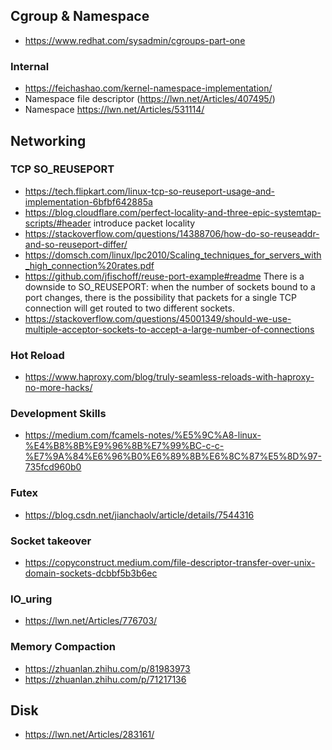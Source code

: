 ## Cgroup & Namespace
- https://www.redhat.com/sysadmin/cgroups-part-one

### Internal
- https://feichashao.com/kernel-namespace-implementation/
- Namespace file descriptor (https://lwn.net/Articles/407495/)
- Namespace https://lwn.net/Articles/531114/


## Networking

### TCP SO_REUSEPORT
- https://tech.flipkart.com/linux-tcp-so-reuseport-usage-and-implementation-6bfbf642885a
- https://blog.cloudflare.com/perfect-locality-and-three-epic-systemtap-scripts/#header introduce packet locality
- https://stackoverflow.com/questions/14388706/how-do-so-reuseaddr-and-so-reuseport-differ/
- https://domsch.com/linux/lpc2010/Scaling_techniques_for_servers_with_high_connection%20rates.pdf
- https://github.com/jfischoff/reuse-port-example#readme
  There is a downside to SO_REUSEPORT: when the number of sockets bound to a port changes, there is the possibility that packets for a single TCP connection will get routed to two different sockets. 
- https://stackoverflow.com/questions/45001349/should-we-use-multiple-acceptor-sockets-to-accept-a-large-number-of-connections

### Hot Reload
- https://www.haproxy.com/blog/truly-seamless-reloads-with-haproxy-no-more-hacks/


### Development Skills
- https://medium.com/fcamels-notes/%E5%9C%A8-linux-%E4%B8%8B%E9%96%8B%E7%99%BC-c-c-%E7%9A%84%E6%96%B0%E6%89%8B%E6%8C%87%E5%8D%97-735fcd960b0

### Futex
- https://blog.csdn.net/jianchaolv/article/details/7544316

### Socket takeover
- https://copyconstruct.medium.com/file-descriptor-transfer-over-unix-domain-sockets-dcbbf5b3b6ec

### IO_uring
- https://lwn.net/Articles/776703/

### Memory Compaction
- https://zhuanlan.zhihu.com/p/81983973
- https://zhuanlan.zhihu.com/p/71217136

## Disk
- https://lwn.net/Articles/283161/
